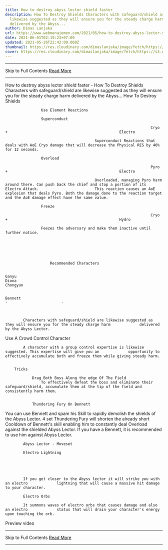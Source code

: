 ```yaml
---
title: How to destroy abyss lector shield faster
description: How To Destroy Shields Characters with safeguard/shield are
  likewise suggested as they will ensure you for the steady charge harm
  delivered by the Abyss...
author: Dimas Lanjaka
url: https://www.webmanajemen.com/2021/05/how-to-destroy-abyss-lector-shield.html
date: 2021-06-01T02:19:23+07:00
updated: 2021-05-26T22:42:00.000Z
thumbnail: https://res.cloudinary.com/dimaslanjaka/image/fetch/https://s3.us-east-1.amazonaws.com/gamewith-en/article_tools%2Fgenshin-impact%2Fgacha%2Fcryo_icon.png
cover: https://res.cloudinary.com/dimaslanjaka/image/fetch/https://s3.us-east-1.amazonaws.com/gamewith-en/article_tools%2Fgenshin-impact%2Fgacha%2Fcryo_icon.png
---
```


<hr/> Skip to Full Contents <a href="https://www.webmanajemen.com/2021/05/how-to-destroy-abyss-lector-shield.html" rel="follow" class="button" id="read-more">Read More</a> <hr/> How to destroy abyss lector shield faster - How To Destroy Shields Characters with safeguard/shield are likewise suggested as they will ensure you for the steady charge harm delivered by the Abyss... How To Destroy Shields
    
        
                            
                    Use Element Reactions                
                
                    Superconduct                
                
                                                                     Cryo                         +                                                  Electro                                     
                
                                            Superconduct Reactions that deals with AoE Cryo damage that will decrease the Physical RES by 40% for 12 seconds.                                     
                
                    Overload                
                
                                                                     Pyro                         +                                                  Electro                                     
                
                                            Overloaded, managing Pyro harm around there. Can push back the chief and stop a portion of its Electro Attack.                         This reaction causes an AoE explosion that deals Pyro. Both the damage done to the reaction target and the AoE damage effect have the same value.                                     
                
                    Freeze                
                
                                                                     Cryo                         +                                                  Hydro                                     
                
                    Feezes the adversary and make them inactive until further notice.                
                    
    
     
        
            
                                    
                        Recommended Characters                    
                    
                                                                                                                    Ganyu                                                                                                                                                                         Diona                                                                                                                                                                         Chongyun                                                                         
                    
                                                                                                                    Bennett                                                                             -                        -                    
                            
        
        
            Characters with safeguard/shield are likewise suggested as they will ensure you for the steady charge harm             delivered by the Abyss Lector.         
        
Use A Crowd Control Character
        
            A character with a group control expertise is likewise suggested. This expertise will give you an             opportunity to effectively accumulate both and freeze them while giving steady harm.         
    
     
        Tricks        
            
                Drag Both Boss Along the edge Of The Field                
                    To effectively defeat the boss and eliminate their safeguard/shield, accumulate them at the tip of the field and consistently harm them.                 
            
             
                Thundering Fury On Bennett                
                    

                    
You can use Bennett and spam his Skill to rapidly demolish the shields of the Abyss Lector. 4 set Thundering Fury will shorten the already short Cooldown of Bennett's skill enabling him to constantly deal Overload against the shielded Abyss Lector. If you have a Bennett, it is recommended to use him against Abyss Lector.
                
            
        
    
     
        
            Abyss Lector - Moveset         
        
            Electro Lightning         
        
            
                            
        
        
            If you get closer to the Abyss lector it will strike you with an electro             lightning that will cause a massive hit damage to your character.         
        
            Electro Orbs         
        
            It summons waves of electro orbs that causes damage and also an electro             status that will drain your character's energy upon touching the orb.         
        
            
                            
        
    
     
     
        
            
Preview video <hr/> Skip to Full Contents <a href="https://www.webmanajemen.com/2021/05/how-to-destroy-abyss-lector-shield.html" rel="follow" class="button" id="read-more">Read More</a> <hr/>
